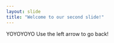 ```yaml
---
layout: slide
title: "Welcome to our second slide!"
---
```

YOYOYOYO
Use the left arrow to go back!
